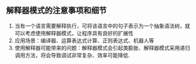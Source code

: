 ## 解释器模式的注意事项和细节

1.  当有一个语言需要解释执行，可将该语言中的句子表示为一个抽象语法树，就可以考虑使用解释器模式，让程序具有良好的扩展性
2.  应用场景：编译器、运算表达式计算、正则表达式、机器人等
3.  使用解释器可能带来的问题：解释器模式会引起类膨胀、解释器模式采用递归调用方法，将会导致调试非常复杂、效率可能降低.